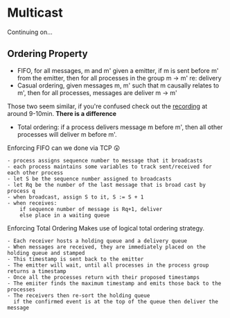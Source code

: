 # Multicast
Continuing on...

## Ordering Property
- FIFO, for all messages, m and m' given a emitter, if m is sent before m' from the emitter, then for all processes in the group m -> m' re: delivery
- Casual ordering, given messages m, m' such that m causally relates to m', then for all processes, messages are deliver m -> m'

Those two seem similar, if you're confused check out the [recording](https://auckland.au.panopto.com/Panopto/Pages/Viewer.aspx?id=65906407-d299-4679-b6d7-ae53017f4c1d) at around 9-10min. **There is a difference**

- Total ordering: if a process delivers message m before m', then all other processes will deliver m before m'.


Enforcing FIFO can we done via TCP 😲
```
- process assigns sequence number to message that it broadcasts
- each process maintains some variables to track sent/received for each other process
- let S be the sequence number assigned to broadcasts
- let Rq be the number of the last message that is broad cast by process q
- when broadcast, assign S to it, S := S + 1
- when receives:
	if sequence number of message is Rq+1, deliver
	else place in a waiting queue
```

Enforcing Total Ordering
Makes use of logical total ordering strategy.

```
- Each receiver hosts a holding queue and a delivery queue
- When messages are received, they are immediately placed on the holding queue and stamped
- This timestamp is sent back to the emitter 
- The emitter will wait, until all processes in the process group returns a timestamp
- Once all the processes return with their proposed timestamps
- The emiiter finds the maximum timestamp and emits those back to the processes
- The receivers then re-sort the holding queue
  if the confirmed event is at the top of the queue then deliver the message

